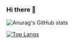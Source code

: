 ### Hi there 👋

<!--
**luke396/luke396** is a ✨ _special_ ✨ repository because its `README.md` (this file) appears on your GitHub profile.

Here are some ideas to get you started:

- 🔭 I’m currently working on ...
- 🌱 I’m currently learning ...
- 👯 I’m looking to collaborate on ...
- 🤔 I’m looking for help with ...
- 💬 Ask me about ...
- 📫 How to reach me: ...
- 😄 Pronouns: ...
- ⚡ Fun fact: ...
-->

![Anurag's GitHub stats](https://github-readme-stats.vercel.app/api?username=luke396&show_icons=true&theme=cobalt)

[![Top Langs](https://github-readme-stats.vercel.app/api/top-langs/?username=luke396&layout=compact&theme=cobalt)](https://github.com/anuraghazra/github-readme-stats)
